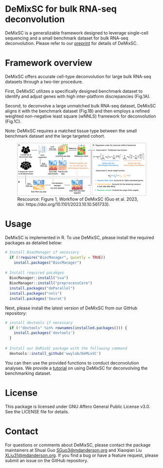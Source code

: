 # DeMixSC for bulk RNA-seq deconvolution

DeMixSC is a generalizable framework designed to leverage single-cell sequencing and a small benchmark dataset for bulk RNA-seq deconvolution.
Please refer to our [preprint](https://www.biorxiv.org/content/10.1101/2023.10.10.561733) for details of DeMixSC.

# Framework overview
DeMixSC offers accurate cell-type deconvolution for large bulk RNA-seq datasets through a two-tier procedure.  

First, DeMixSC utilizes a specifically designed benchmark dataset to identify and adjust genes with high inter-platform discrepancies (Fig.1A). 

Second, to deconvolve a large unmatched bulk RNA-seq dataset, DeMixSC aligns it with the benchmark dataset (Fig.1B) and then employs a refined weighted non-negative least square (wNNLS) framework for deconvolution (Fig.1C).

Note: DeMixSC requires a matched tissue type between the small benchmark dataset and the large targeted cohort.

<figure>
  <img src="./figures/framework.png" width="800px"/>
  <figcaption>Rescource: Figure 1, Workflow of DeMixSC (Guo et al. 2023, doi: https://doi.org/10.1101/2023.10.10.561733).</figcaption>
</figure>

# Usage

DeMixSC is implemented in R. To use DeMixSC, please install the required packages as detailed below: 

```r
# Install BiocManager if necessary
  if (!require("BiocManager", quietly = TRUE))
    install.packages("BiocManager")     
      
# Install required pacakges
  BiocManager::install("sva")
  BiocManager::install("preprocessCore")
  install.packages("doParallel")
  install.packages("nnls")
  install.packages('Seurat')
```

Next, please install the latest version of DeMixSC from our GitHub repository:

```r
# install devtools if necessary
  if (!"devtools" %in% rownames(installed.packages())) {
    install.packages('devtools')
  }

# Install our DeMixSC package with the following command
  devtools::install_github('wwylab/DeMixSC')
```

You can then use the provided functions to conduct deconvolution analyses. We provide a [tutorial](https://sphingosine.github.io/tutorial/DeMixSC.html) on using DeMixSC for deconvolving the benchmarking dataset. 


# License
This package is licensed under GNU Affero General Public License v3.0. See the LICENSE file for details. 

# Contact
For questions or comments about DeMixSC, please contact the package maintainers at Shuai Guo <SGuo3@mdanderson.org> and Xiaoqian Liu <XLiu31@mdanderson.org>. If you find a bug or have a feature request, please submit an issue on the GitHub repository.



